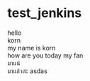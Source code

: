 # test_jenkins
hello 
<br> korn
<br> my name is korn
<br> how are you today 
my fan 
<br> มาแน่
<br> มาแล้วล่ะ
asdas
